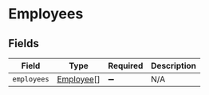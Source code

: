# Employees


## Fields

| Field                                         | Type                                          | Required                                      | Description                                   |
| --------------------------------------------- | --------------------------------------------- | --------------------------------------------- | --------------------------------------------- |
| `employees`                                   | [Employee](../../models/shared/employee.md)[] | :heavy_minus_sign:                            | N/A                                           |